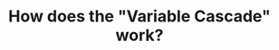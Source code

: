 ---
title: How does the "Variable Cascade" work?
id: 4bd7f0a0-b339-4052-8e9c-d231fc339452
kb_categories:
  - Tips, Tricks, and How-Tos
redirect: /cascade
---